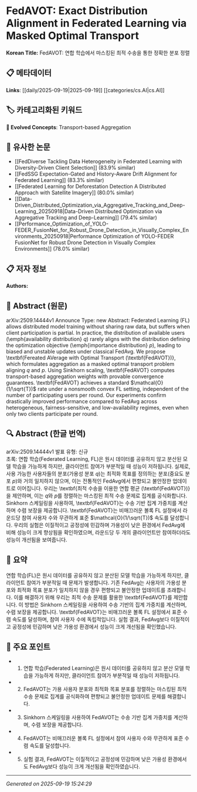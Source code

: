 
# FedAVOT: Exact Distribution Alignment in Federated Learning via Masked Optimal Transport

**Korean Title:** FedAVOT: 연합 학습에서 마스킹된 최적 수송을 통한 정확한 분포 정렬

## 📋 메타데이터

**Links**: [[daily/2025-09-19|2025-09-19]] [[categories/cs.AI|cs.AI]]

## 🏷️ 카테고리화된 키워드
**🚀 Evolved Concepts**: Transport-based Aggregation

## 🔗 유사한 논문
- [[FedDiverse Tackling Data Heterogeneity in Federated Learning with Diversity-Driven Client Selection]] (83.9% similar)
- [[FedSSG Expectation-Gated and History-Aware Drift Alignment for Federated Learning]] (83.3% similar)
- [[Federated Learning for Deforestation Detection A Distributed Approach with Satellite Imagery]] (80.0% similar)
- [[Data-Driven_Distributed_Optimization_via_Aggregative_Tracking_and_Deep-Learning_20250918|Data-Driven Distributed Optimization via Aggregative Tracking and Deep-Learning]] (79.4% similar)
- [[Performance_Optimization_of_YOLO-FEDER_FusionNet_for_Robust_Drone_Detection_in_Visually_Complex_Environments_20250918|Performance Optimization of YOLO-FEDER FusionNet for Robust Drone Detection in Visually Complex Environments]] (78.0% similar)

## 📋 저자 정보

**Authors:** 

## 📄 Abstract (원문)

arXiv:2509.14444v1 Announce Type: new 
Abstract: Federated Learning (FL) allows distributed model training without sharing raw data, but suffers when client participation is partial. In practice, the distribution of available users (\emph{availability distribution} $q$) rarely aligns with the distribution defining the optimization objective (\emph{importance distribution} $p$), leading to biased and unstable updates under classical FedAvg. We propose \textbf{Fereated AVerage with Optimal Transport (\textbf{FedAVOT})}, which formulates aggregation as a masked optimal transport problem aligning $q$ and $p$. Using Sinkhorn scaling, \textbf{FedAVOT} computes transport-based aggregation weights with provable convergence guarantees. \textbf{FedAVOT} achieves a standard $\mathcal{O}(1/\sqrt{T})$ rate under a nonsmooth convex FL setting, independent of the number of participating users per round. Our experiments confirm drastically improved performance compared to FedAvg across heterogeneous, fairness-sensitive, and low-availability regimes, even when only two clients participate per round.

## 🔍 Abstract (한글 번역)

arXiv:2509.14444v1 발표 유형: 신규  
초록: 연합 학습(Federated Learning, FL)은 원시 데이터를 공유하지 않고 분산된 모델 학습을 가능하게 하지만, 클라이언트 참여가 부분적일 때 성능이 저하됩니다. 실제로, 사용 가능한 사용자들의 분포(가용성 분포 $q$)는 최적화 목표를 정의하는 분포(중요도 분포 $p$)와 거의 일치하지 않으며, 이는 전통적인 FedAvg에서 편향되고 불안정한 업데이트로 이어집니다. 우리는 \textbf{최적 수송을 이용한 연합 평균 (\textbf{FedAVOT})}을 제안하며, 이는 $q$와 $p$를 정렬하는 마스킹된 최적 수송 문제로 집계를 공식화합니다. Sinkhorn 스케일링을 사용하여, \textbf{FedAVOT}는 수송 기반 집계 가중치를 계산하며 수렴 보장을 제공합니다. \textbf{FedAVOT}는 비매끄러운 볼록 FL 설정에서 라운드당 참여 사용자 수와 무관하게 표준 $\mathcal{O}(1/\sqrt{T})$ 속도를 달성합니다. 우리의 실험은 이질적이고 공정성에 민감하며 가용성이 낮은 환경에서 FedAvg에 비해 성능이 크게 향상됨을 확인하였으며, 라운드당 두 개의 클라이언트만 참여하더라도 성능이 개선됨을 보여줍니다.

## 📝 요약

연합 학습(FL)은 원시 데이터를 공유하지 않고 분산된 모델 학습을 가능하게 하지만, 클라이언트 참여가 부분적일 때 문제가 발생합니다. 기존 FedAvg는 사용자의 가용성 분포와 최적화 목표 분포가 일치하지 않을 경우 편향되고 불안정한 업데이트를 초래합니다. 이를 해결하기 위해 우리는 최적 수송 문제를 활용한 \textbf{FedAVOT}를 제안합니다. 이 방법은 Sinkhorn 스케일링을 사용하여 수송 기반의 집계 가중치를 계산하며, 수렴 보장을 제공합니다. \textbf{FedAVOT}는 비매끄러운 볼록 FL 설정에서 표준 수렴 속도를 달성하며, 참여 사용자 수에 독립적입니다. 실험 결과, FedAvg보다 이질적이고 공정성에 민감하며 낮은 가용성 환경에서 성능이 크게 개선됨을 확인했습니다.

## 🎯 주요 포인트

- 1. 연합 학습(Federated Learning)은 원시 데이터를 공유하지 않고 분산 모델 학습을 가능하게 하지만, 클라이언트 참여가 부분적일 때 성능이 저하됩니다.

- 2. FedAVOT는 가용 사용자 분포와 최적화 목표 분포를 정렬하는 마스킹된 최적 수송 문제로 집계를 공식화하여 편향되고 불안정한 업데이트 문제를 해결합니다.

- 3. Sinkhorn 스케일링을 사용하여 FedAVOT는 수송 기반 집계 가중치를 계산하며, 수렴 보장을 제공합니다.

- 4. FedAVOT는 비매끄러운 볼록 FL 설정에서 참여 사용자 수와 무관하게 표준 수렴 속도를 달성합니다.

- 5. 실험 결과, FedAVOT는 이질적이고 공정성에 민감하며 낮은 가용성 환경에서도 FedAvg보다 성능이 크게 개선됨을 확인하였습니다.

---

*Generated on 2025-09-19 15:24:29*